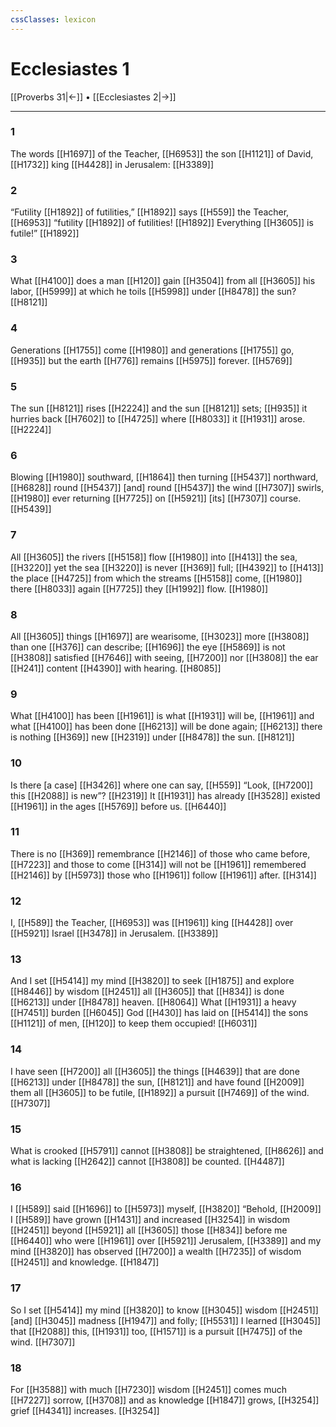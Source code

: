 ```yaml
---
cssClasses: lexicon
---
```


# Ecclesiastes 1

[[Proverbs 31|←]] • [[Ecclesiastes 2|→]]

---

### 1
The words [[H1697]] of the Teacher, [[H6953]] the son [[H1121]] of David, [[H1732]] king [[H4428]] in Jerusalem: [[H3389]]

### 2
“Futility [[H1892]] of futilities,” [[H1892]] says [[H559]] the Teacher, [[H6953]] “futility [[H1892]] of futilities! [[H1892]] Everything [[H3605]] is futile!” [[H1892]]

### 3
What [[H4100]] does a man [[H120]] gain [[H3504]] from all [[H3605]] his labor, [[H5999]] at which he toils [[H5998]] under [[H8478]] the sun? [[H8121]]

### 4
Generations [[H1755]] come [[H1980]] and generations [[H1755]] go, [[H935]] but the earth [[H776]] remains [[H5975]] forever. [[H5769]]

### 5
The sun [[H8121]] rises [[H2224]] and the sun [[H8121]] sets; [[H935]] it hurries back [[H7602]] to [[H4725]] where [[H8033]] it [[H1931]] arose. [[H2224]]

### 6
Blowing [[H1980]] southward, [[H1864]] then turning [[H5437]] northward, [[H6828]] round [[H5437]] [and] round [[H5437]] the wind [[H7307]] swirls, [[H1980]] ever returning [[H7725]] on [[H5921]] [its] [[H7307]] course. [[H5439]]

### 7
All [[H3605]] the rivers [[H5158]] flow [[H1980]] into [[H413]] the sea, [[H3220]] yet the sea [[H3220]] is never [[H369]] full; [[H4392]] to [[H413]] the place [[H4725]] from which the streams [[H5158]] come, [[H1980]] there [[H8033]] again [[H7725]] they [[H1992]] flow. [[H1980]]

### 8
All [[H3605]] things [[H1697]] are wearisome, [[H3023]] more [[H3808]] than one [[H376]] can describe; [[H1696]] the eye [[H5869]] is not [[H3808]] satisfied [[H7646]] with seeing, [[H7200]] nor [[H3808]] the ear [[H241]] content [[H4390]] with hearing. [[H8085]]

### 9
What [[H4100]] has been [[H1961]] is what [[H1931]] will be, [[H1961]] and what [[H4100]] has been done [[H6213]] will be done again; [[H6213]] there is nothing [[H369]] new [[H2319]] under [[H8478]] the sun. [[H8121]]

### 10
Is there [a case] [[H3426]] where one can say, [[H559]] “Look, [[H7200]] this [[H2088]] is new”? [[H2319]] It [[H1931]] has already [[H3528]] existed [[H1961]] in the ages [[H5769]] before us. [[H6440]]

### 11
There is no [[H369]] remembrance [[H2146]] of those who came before, [[H7223]] and those to come [[H314]] will not be [[H1961]] remembered [[H2146]] by [[H5973]] those who [[H1961]] follow [[H1961]] after. [[H314]]

### 12
I, [[H589]] the Teacher, [[H6953]] was [[H1961]] king [[H4428]] over [[H5921]] Israel [[H3478]] in Jerusalem. [[H3389]]

### 13
And I set [[H5414]] my mind [[H3820]] to seek [[H1875]] and explore [[H8446]] by wisdom [[H2451]] all [[H3605]] that [[H834]] is done [[H6213]] under [[H8478]] heaven. [[H8064]] What [[H1931]] a heavy [[H7451]] burden [[H6045]] God [[H430]] has laid on [[H5414]] the sons [[H1121]] of men, [[H120]] to keep them occupied! [[H6031]]

### 14
I have seen [[H7200]] all [[H3605]] the things [[H4639]] that are done [[H6213]] under [[H8478]] the sun, [[H8121]] and have found [[H2009]] them all [[H3605]] to be futile, [[H1892]] a pursuit [[H7469]] of the wind. [[H7307]]

### 15
What is crooked [[H5791]] cannot [[H3808]] be straightened, [[H8626]] and what is lacking [[H2642]] cannot [[H3808]] be counted. [[H4487]]

### 16
I [[H589]] said [[H1696]] to [[H5973]] myself, [[H3820]] “Behold, [[H2009]] I [[H589]] have grown [[H1431]] and increased [[H3254]] in wisdom [[H2451]] beyond [[H5921]] all [[H3605]] those [[H834]] before me [[H6440]] who were [[H1961]] over [[H5921]] Jerusalem, [[H3389]] and my mind [[H3820]] has observed [[H7200]] a wealth [[H7235]] of wisdom [[H2451]] and knowledge. [[H1847]]

### 17
So I set [[H5414]] my mind [[H3820]] to know [[H3045]] wisdom [[H2451]] [and] [[H3045]] madness [[H1947]] and folly; [[H5531]] I learned [[H3045]] that [[H2088]] this, [[H1931]] too, [[H1571]] is a pursuit [[H7475]] of the wind. [[H7307]]

### 18
For [[H3588]] with much [[H7230]] wisdom [[H2451]] comes much [[H7227]] sorrow, [[H3708]] and as knowledge [[H1847]] grows, [[H3254]] grief [[H4341]] increases. [[H3254]]

